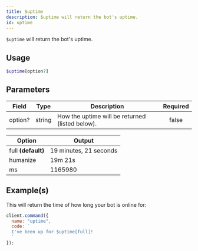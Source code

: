 ```yaml
---
title: $uptime
description: $uptime will return the bot's uptime.
id: uptime
---
```


`$uptime` will return the bot's uptime.

## Usage

```php
$uptime[option?]
```

## Parameters

| Field   | Type   | Description                                     | Required |
| ------- | ------ | ----------------------------------------------- | :------: |
| option? | string | How the uptime will be returned (listed below). |  false   |

| Option             | Output                 |
| ------------------ | ---------------------- |
| full **(default)** | 19 minutes, 21 seconds |
| humanize           | 19m 21s                |
| ms                 | 1165980                |

## Example(s)

This will return the time of how long your bot is online for:

```javascript
client.command({
  name: "uptime",
  code: `
  I've been up for $uptime[full]!
  `
});
```
